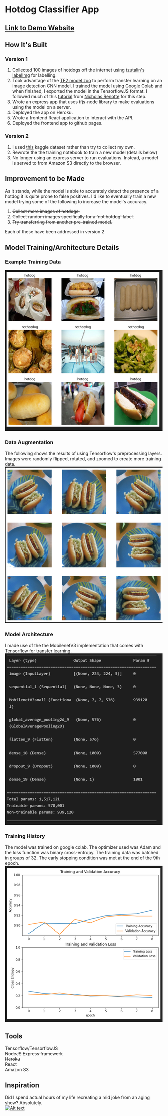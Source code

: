 # Hotdog Classifier App
## [Link to Demo Website](https://ec-2018.github.io/hotdog-classifier-api/)
  
  
## How It's Built
### Version 1
1. Collected 100 images of hotdogs off the internet using [tzutalin's](https://github.com/tzutalin) [labelImg](https://github.com/tzutalin/labelImg) for labelling. 
2. Took advantage of the [TF2 model zoo](https://github.com/tensorflow/models/blob/master/research/object_detection/g3doc/tf2_detection_zoo.md) to perform transfer learning on an image detection CNN model. I trained the model using Google Colab and when finished, I exported the model in the TensorflowJS format. I followed much of this [tutorial](https://github.com/nicknochnack/TFODCourse) from [Nicholas Renotte](https://www.youtube.com/channel/UCHXa4OpASJEwrHrLeIzw7Yg) for this step. 
3. Wrote an express app that uses tfjs-node library to make evaluations using the model on a server. 
4. Deployed the app on Heroku.
5. Wrote a frontend React application to interact with the API.
6. Deployed the frontend app to github pages. 

### Version 2
1. I used [this](https://www.kaggle.com/datasets/yashvrdnjain/hotdognothotdog?resource=download) kaggle dataset rather than try to collect my own.
2. Rewrote the the training notebook to train a new model (details below)
3. No longer using an express server to run evaluations. Instead, a model is served to from Amazon S3 directly to the browser. 

## Improvement to be Made
As it stands, while the model is able to accurately detect the presence of a hotdog it is quite prone to false positives. I'd like to eventually train a new model trying some of the following to increase the model's accuracy.
1. ~~Collect more images of hotdogs.~~
2. ~~Collect random images specifically for a 'not hotdog' label.~~
3. ~~Try transferring from another pre-trained model.~~  

Each of these have been addressed in version 2

## Model Training/Architecture Details
### Example Training Data
![Example Training Data](images/screenshots/exampledata.png)

### Data Augmentation 
The following shows the results of using Tensorflow's preprocessing layers. Images were randomly flipped, rotated, and zoomed to create more training data.  
![Data Augmentation](images/screenshots/dataaugmentation.png)

### Model Architecture
I made use of the the MobilenetV3 implementation that comes with Tensorflow for transfer learning.
![Model Architecture](images/screenshots/architecture.png)

### Training History
The model was trained on google colab. The optimizer used was Adam and the loss function was binary cross-entropy. The training data was batched in groups of 32. The early stopping condition was met at the end of the 9th epoch.  
![Training History](images/screenshots/history.png)

## Tools
Tensorflow/TensorflowJS  
~~NodeJS~~
~~Express framework~~  
~~Heroku~~  
React  
Amazon S3

## Inspiration
Did I spend actual hours of my life recreating a mid joke from an aging show? Absolutely.   
[![Alt text](https://img.youtube.com/vi/ACmydtFDTGs/0.jpg)](https://www.youtube.com/watch?v=ACmydtFDTGs)

